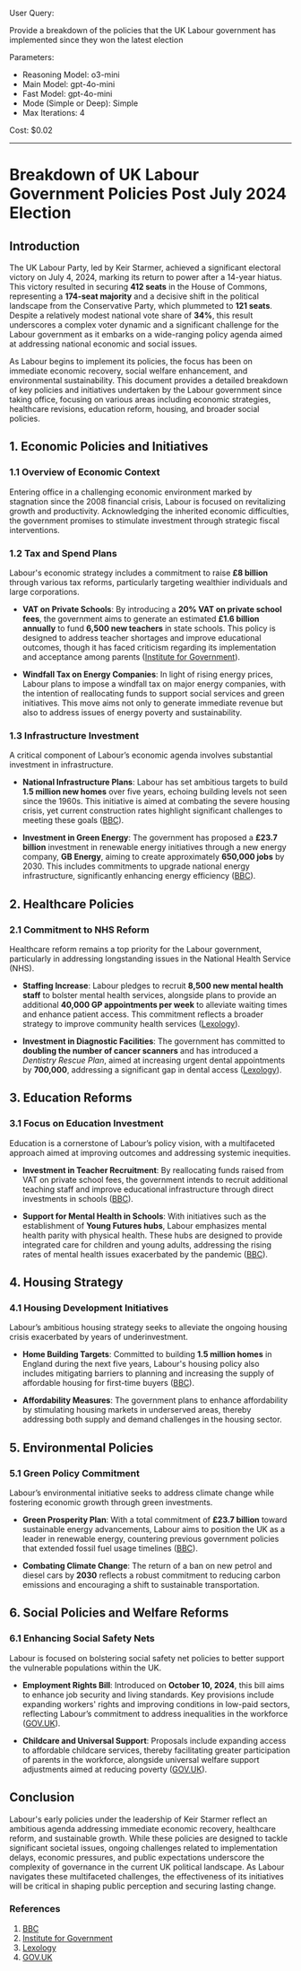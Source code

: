 User Query:

Provide a breakdown of the policies that the UK Labour government has implemented since they won the latest election
 
Parameters:
* Reasoning Model: o3-mini
* Main Model: gpt-4o-mini
* Fast Model: gpt-4o-mini
* Mode (Simple or Deep): Simple
* Max Iterations: 4

Cost: $0.02

---

# Breakdown of UK Labour Government Policies Post July 2024 Election

## Introduction

The UK Labour Party, led by Keir Starmer, achieved a significant electoral victory on July 4, 2024, marking its return to power after a 14-year hiatus. This victory resulted in securing **412 seats** in the House of Commons, representing a **174-seat majority** and a decisive shift in the political landscape from the Conservative Party, which plummeted to **121 seats**. Despite a relatively modest national vote share of **34%**, this result underscores a complex voter dynamic and a significant challenge for the Labour government as it embarks on a wide-ranging policy agenda aimed at addressing national economic and social issues.

As Labour begins to implement its policies, the focus has been on immediate economic recovery, social welfare enhancement, and environmental sustainability. This document provides a detailed breakdown of key policies and initiatives undertaken by the Labour government since taking office, focusing on various areas including economic strategies, healthcare revisions, education reform, housing, and broader social policies.

## 1. Economic Policies and Initiatives

### 1.1 Overview of Economic Context
Entering office in a challenging economic environment marked by stagnation since the 2008 financial crisis, Labour is focused on revitalizing growth and productivity. Acknowledging the inherited economic difficulties, the government promises to stimulate investment through strategic fiscal interventions.

### 1.2 Tax and Spend Plans
Labour's economic strategy includes a commitment to raise **£8 billion** through various tax reforms, particularly targeting wealthier individuals and large corporations.

- **VAT on Private Schools**: By introducing a **20% VAT on private school fees**, the government aims to generate an estimated **£1.6 billion annually** to fund **6,500 new teachers** in state schools. This policy is designed to address teacher shortages and improve educational outcomes, though it has faced criticism regarding its implementation and acceptance among parents ([Institute for Government](https://www.instituteforgovernment.org.uk/comment/2025-make-or-break-government)).
  
- **Windfall Tax on Energy Companies**: In light of rising energy prices, Labour plans to impose a windfall tax on major energy companies, with the intention of reallocating funds to support social services and green initiatives. This move aims not only to generate immediate revenue but also to address issues of energy poverty and sustainability.

### 1.3 Infrastructure Investment
A critical component of Labour’s economic agenda involves substantial investment in infrastructure.

- **National Infrastructure Plans**: Labour has set ambitious targets to build **1.5 million new homes** over five years, echoing building levels not seen since the 1960s. This initiative is aimed at combating the severe housing crisis, yet current construction rates highlight significant challenges to meeting these goals ([BBC](https://www.bbc.com/news/articles/cyxx1lq50nlo)).

- **Investment in Green Energy**: The government has proposed a **£23.7 billion** investment in renewable energy initiatives through a new energy company, **GB Energy**, aiming to create approximately **650,000 jobs** by 2030. This includes commitments to upgrade national energy infrastructure, significantly enhancing energy efficiency ([BBC](https://www.bbc.com/news/articles/cyxx1lq50nlo)).

## 2. Healthcare Policies

### 2.1 Commitment to NHS Reform
Healthcare reform remains a top priority for the Labour government, particularly in addressing longstanding issues in the National Health Service (NHS).

- **Staffing Increase**: Labour pledges to recruit **8,500 new mental health staff** to bolster mental health services, alongside plans to provide an additional **40,000 GP appointments per week** to alleviate waiting times and enhance patient access. This commitment reflects a broader strategy to improve community health services ([Lexology](https://www.lexology.com/library/detail.aspx?g=978c7b0c-83bf-495f-a7f8-ac4614102e61)).

- **Investment in Diagnostic Facilities**: The government has committed to **doubling the number of cancer scanners** and has introduced a *Dentistry Rescue Plan*, aimed at increasing urgent dental appointments by **700,000**, addressing a significant gap in dental access ([Lexology](https://www.lexology.com/library/detail.aspx?g=978c7b0c-83bf-495f-a7f8-ac4614102e61)).

## 3. Education Reforms

### 3.1 Focus on Education Investment
Education is a cornerstone of Labour’s policy vision, with a multifaceted approach aimed at improving outcomes and addressing systemic inequities.

- **Investment in Teacher Recruitment**: By reallocating funds raised from VAT on private school fees, the government intends to recruit additional teaching staff and improve educational infrastructure through direct investments in schools ([BBC](https://www.bbc.com/news/articles/cyxx1lq50nlo)).

- **Support for Mental Health in Schools**: With initiatives such as the establishment of **Young Futures hubs**, Labour emphasizes mental health parity with physical health. These hubs are designed to provide integrated care for children and young adults, addressing the rising rates of mental health issues exacerbated by the pandemic ([BBC](https://www.bbc.com/news/articles/cyxx1lq50nlo)).

## 4. Housing Strategy

### 4.1 Housing Development Initiatives
Labour’s ambitious housing strategy seeks to alleviate the ongoing housing crisis exacerbated by years of underinvestment.

- **Home Building Targets**: Committed to building **1.5 million homes** in England during the next five years, Labour's housing policy also includes mitigating barriers to planning and increasing the supply of affordable housing for first-time buyers ([BBC](https://www.bbc.com/news/articles/cyxx1lq50nlo)).

- **Affordability Measures**: The government plans to enhance affordability by stimulating housing markets in underserved areas, thereby addressing both supply and demand challenges in the housing sector.

## 5. Environmental Policies

### 5.1 Green Policy Commitment
Labour’s environmental initiative seeks to address climate change while fostering economic growth through green investments.

- **Green Prosperity Plan**: With a total commitment of **£23.7 billion** toward sustainable energy advancements, Labour aims to position the UK as a leader in renewable energy, countering previous government policies that extended fossil fuel usage timelines ([BBC](https://www.bbc.com/news/articles/cyxx1lq50nlo)).

- **Combating Climate Change**: The return of a ban on new petrol and diesel cars by **2030** reflects a robust commitment to reducing carbon emissions and encouraging a shift to sustainable transportation.

## 6. Social Policies and Welfare Reforms

### 6.1 Enhancing Social Safety Nets
Labour is focused on bolstering social safety net policies to better support the vulnerable populations within the UK.

- **Employment Rights Bill**: Introduced on **October 10, 2024**, this bill aims to enhance job security and living standards. Key provisions include expanding workers' rights and improving conditions in low-paid sectors, reflecting Labour’s commitment to address inequalities in the workforce ([GOV.UK](https://www.gov.uk/government/publications/employment-rights-bill-factsheets)).

- **Childcare and Universal Support**: Proposals include expanding access to affordable childcare services, thereby facilitating greater participation of parents in the workforce, alongside universal welfare support adjustments aimed at reducing poverty ([GOV.UK](https://www.gov.uk/government/publications/employment-rights-bill-factsheets)).

## Conclusion

Labour's early policies under the leadership of Keir Starmer reflect an ambitious agenda addressing immediate economic recovery, healthcare reform, and sustainable growth. While these policies are designed to tackle significant societal issues, ongoing challenges related to implementation delays, economic pressures, and public expectations underscore the complexity of governance in the current UK political landscape. As Labour navigates these multifaceted challenges, the effectiveness of its initiatives will be critical in shaping public perception and securing lasting change.

### References

1. [BBC](https://www.bbc.com/news/articles/cyxx1lq50nlo)
2. [Institute for Government](https://www.instituteforgovernment.org.uk/comment/2025-make-or-break-government)
3. [Lexology](https://www.lexology.com/library/detail.aspx?g=978c7b0c-83bf-495f-a7f8-ac4614102e61)
4. [GOV.UK](https://www.gov.uk/government/publications/employment-rights-bill-factsheets)